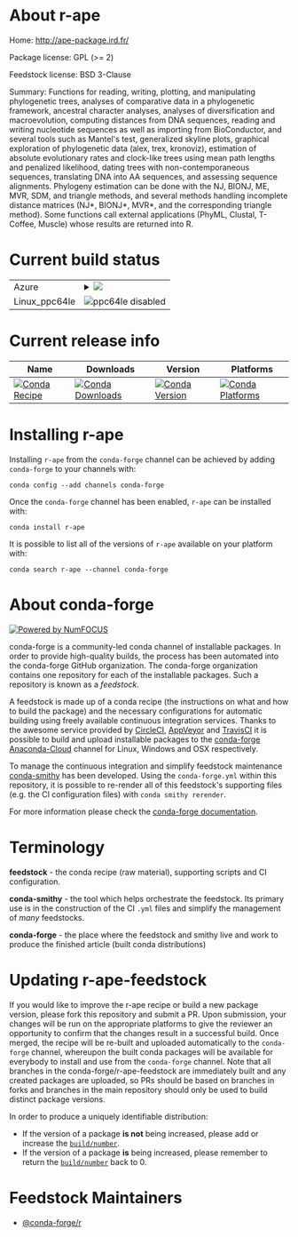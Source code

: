 About r-ape
===========

Home: http://ape-package.ird.fr/

Package license: GPL (>= 2)

Feedstock license: BSD 3-Clause

Summary: Functions for reading, writing, plotting, and manipulating phylogenetic trees, analyses of comparative data in a phylogenetic framework, ancestral character analyses, analyses of diversification and macroevolution, computing distances from DNA sequences, reading and writing nucleotide sequences as well as importing from BioConductor, and several tools such as Mantel's test, generalized skyline plots, graphical exploration of phylogenetic data (alex, trex, kronoviz), estimation of absolute evolutionary rates and clock-like trees using mean path lengths and penalized likelihood, dating trees with non-contemporaneous sequences, translating DNA into AA sequences, and assessing sequence alignments. Phylogeny estimation can be done with the NJ, BIONJ, ME, MVR, SDM, and triangle methods, and several methods handling incomplete distance matrices (NJ*, BIONJ*, MVR*, and the corresponding triangle method). Some functions call external applications (PhyML, Clustal, T-Coffee, Muscle) whose results are returned into R.



Current build status
====================


<table>
    
  <tr>
    <td>Azure</td>
    <td>
      <details>
        <summary>
          <a href="https://dev.azure.com/conda-forge/feedstock-builds/_build/latest?definitionId=959&branchName=master">
            <img src="https://dev.azure.com/conda-forge/feedstock-builds/_apis/build/status/r-ape-feedstock?branchName=master">
          </a>
        </summary>
        <table>
          <thead><tr><th>Variant</th><th>Status</th></tr></thead>
          <tbody><tr>
              <td>linux_r_base3.6target_platformlinux-64</td>
              <td>
                <a href="https://dev.azure.com/conda-forge/feedstock-builds/_build/latest?definitionId=959&branchName=master">
                  <img src="https://dev.azure.com/conda-forge/feedstock-builds/_apis/build/status/r-ape-feedstock?branchName=master&jobName=linux&configuration=linux_r_base3.6target_platformlinux-64" alt="variant">
                </a>
              </td>
            </tr><tr>
              <td>linux_r_base4.0target_platformlinux-64</td>
              <td>
                <a href="https://dev.azure.com/conda-forge/feedstock-builds/_build/latest?definitionId=959&branchName=master">
                  <img src="https://dev.azure.com/conda-forge/feedstock-builds/_apis/build/status/r-ape-feedstock?branchName=master&jobName=linux&configuration=linux_r_base4.0target_platformlinux-64" alt="variant">
                </a>
              </td>
            </tr><tr>
              <td>osx_r_base3.6target_platformosx-64</td>
              <td>
                <a href="https://dev.azure.com/conda-forge/feedstock-builds/_build/latest?definitionId=959&branchName=master">
                  <img src="https://dev.azure.com/conda-forge/feedstock-builds/_apis/build/status/r-ape-feedstock?branchName=master&jobName=osx&configuration=osx_r_base3.6target_platformosx-64" alt="variant">
                </a>
              </td>
            </tr><tr>
              <td>osx_r_base4.0target_platformosx-64</td>
              <td>
                <a href="https://dev.azure.com/conda-forge/feedstock-builds/_build/latest?definitionId=959&branchName=master">
                  <img src="https://dev.azure.com/conda-forge/feedstock-builds/_apis/build/status/r-ape-feedstock?branchName=master&jobName=osx&configuration=osx_r_base4.0target_platformosx-64" alt="variant">
                </a>
              </td>
            </tr><tr>
              <td>win_r_base3.6target_platformwin-64</td>
              <td>
                <a href="https://dev.azure.com/conda-forge/feedstock-builds/_build/latest?definitionId=959&branchName=master">
                  <img src="https://dev.azure.com/conda-forge/feedstock-builds/_apis/build/status/r-ape-feedstock?branchName=master&jobName=win&configuration=win_r_base3.6target_platformwin-64" alt="variant">
                </a>
              </td>
            </tr><tr>
              <td>win_r_base4.0target_platformwin-64</td>
              <td>
                <a href="https://dev.azure.com/conda-forge/feedstock-builds/_build/latest?definitionId=959&branchName=master">
                  <img src="https://dev.azure.com/conda-forge/feedstock-builds/_apis/build/status/r-ape-feedstock?branchName=master&jobName=win&configuration=win_r_base4.0target_platformwin-64" alt="variant">
                </a>
              </td>
            </tr>
          </tbody>
        </table>
      </details>
    </td>
  </tr>
  <tr>
    <td>Linux_ppc64le</td>
    <td>
      <img src="https://img.shields.io/badge/ppc64le-disabled-lightgrey.svg" alt="ppc64le disabled">
    </td>
  </tr>
</table>

Current release info
====================

| Name | Downloads | Version | Platforms |
| --- | --- | --- | --- |
| [![Conda Recipe](https://img.shields.io/badge/recipe-r--ape-green.svg)](https://anaconda.org/conda-forge/r-ape) | [![Conda Downloads](https://img.shields.io/conda/dn/conda-forge/r-ape.svg)](https://anaconda.org/conda-forge/r-ape) | [![Conda Version](https://img.shields.io/conda/vn/conda-forge/r-ape.svg)](https://anaconda.org/conda-forge/r-ape) | [![Conda Platforms](https://img.shields.io/conda/pn/conda-forge/r-ape.svg)](https://anaconda.org/conda-forge/r-ape) |

Installing r-ape
================

Installing `r-ape` from the `conda-forge` channel can be achieved by adding `conda-forge` to your channels with:

```
conda config --add channels conda-forge
```

Once the `conda-forge` channel has been enabled, `r-ape` can be installed with:

```
conda install r-ape
```

It is possible to list all of the versions of `r-ape` available on your platform with:

```
conda search r-ape --channel conda-forge
```


About conda-forge
=================

[![Powered by NumFOCUS](https://img.shields.io/badge/powered%20by-NumFOCUS-orange.svg?style=flat&colorA=E1523D&colorB=007D8A)](http://numfocus.org)

conda-forge is a community-led conda channel of installable packages.
In order to provide high-quality builds, the process has been automated into the
conda-forge GitHub organization. The conda-forge organization contains one repository
for each of the installable packages. Such a repository is known as a *feedstock*.

A feedstock is made up of a conda recipe (the instructions on what and how to build
the package) and the necessary configurations for automatic building using freely
available continuous integration services. Thanks to the awesome service provided by
[CircleCI](https://circleci.com/), [AppVeyor](https://www.appveyor.com/)
and [TravisCI](https://travis-ci.com/) it is possible to build and upload installable
packages to the [conda-forge](https://anaconda.org/conda-forge)
[Anaconda-Cloud](https://anaconda.org/) channel for Linux, Windows and OSX respectively.

To manage the continuous integration and simplify feedstock maintenance
[conda-smithy](https://github.com/conda-forge/conda-smithy) has been developed.
Using the ``conda-forge.yml`` within this repository, it is possible to re-render all of
this feedstock's supporting files (e.g. the CI configuration files) with ``conda smithy rerender``.

For more information please check the [conda-forge documentation](https://conda-forge.org/docs/).

Terminology
===========

**feedstock** - the conda recipe (raw material), supporting scripts and CI configuration.

**conda-smithy** - the tool which helps orchestrate the feedstock.
                   Its primary use is in the construction of the CI ``.yml`` files
                   and simplify the management of *many* feedstocks.

**conda-forge** - the place where the feedstock and smithy live and work to
                  produce the finished article (built conda distributions)


Updating r-ape-feedstock
========================

If you would like to improve the r-ape recipe or build a new
package version, please fork this repository and submit a PR. Upon submission,
your changes will be run on the appropriate platforms to give the reviewer an
opportunity to confirm that the changes result in a successful build. Once
merged, the recipe will be re-built and uploaded automatically to the
`conda-forge` channel, whereupon the built conda packages will be available for
everybody to install and use from the `conda-forge` channel.
Note that all branches in the conda-forge/r-ape-feedstock are
immediately built and any created packages are uploaded, so PRs should be based
on branches in forks and branches in the main repository should only be used to
build distinct package versions.

In order to produce a uniquely identifiable distribution:
 * If the version of a package **is not** being increased, please add or increase
   the [``build/number``](https://conda.io/docs/user-guide/tasks/build-packages/define-metadata.html#build-number-and-string).
 * If the version of a package **is** being increased, please remember to return
   the [``build/number``](https://conda.io/docs/user-guide/tasks/build-packages/define-metadata.html#build-number-and-string)
   back to 0.

Feedstock Maintainers
=====================

* [@conda-forge/r](https://github.com/conda-forge/r/)

